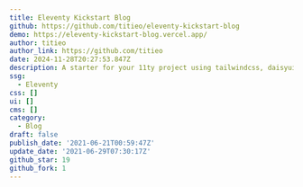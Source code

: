 ```yaml
---
title: Eleventy Kickstart Blog
github: https://github.com/titieo/eleventy-kickstart-blog
demo: https://eleventy-kickstart-blog.vercel.app/
author: titieo
author_link: https://github.com/titieo
date: 2024-11-28T20:27:53.847Z
description: A starter for your 11ty project using tailwindcss, daisyui, vitejs and vercel
ssg:
  - Eleventy
css: []
ui: []
cms: []
category:
  - Blog
draft: false
publish_date: '2021-06-21T00:59:47Z'
update_date: '2021-06-29T07:30:17Z'
github_star: 19
github_fork: 1
---
```

